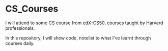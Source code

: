 # CS_Courses

I will attend to some CS course from [edX-CS50](https://www.edx.org/), courses taught by Harvard professionals.

In this repository, I will show code, notelist to what I've learnt through courses daily.


